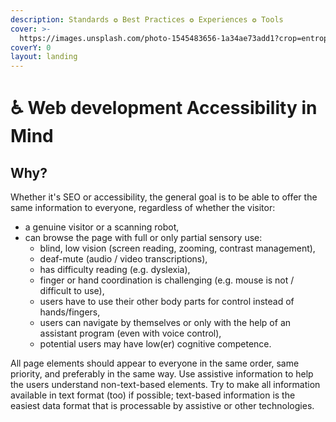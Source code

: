 ```yaml
---
description: Standards ✪ Best Practices ✪ Experiences ✪ Tools
cover: >-
  https://images.unsplash.com/photo-1545483656-1a34ae73add1?crop=entropy&cs=tinysrgb&fm=jpg&ixid=MnwxOTcwMjR8MHwxfHNlYXJjaHw4fHxhY2Nlc3NpYmlsaXR5fGVufDB8fHx8MTY2MDMxMjQ4MA&ixlib=rb-1.2.1&q=80
coverY: 0
layout: landing
---
```


# ♿ Web development Accessibility in Mind

## **Why?**

Whether it's SEO or accessibility, the general goal is to be able to offer the same information to everyone, regardless of whether the visitor:

* a genuine visitor or a scanning robot,&#x20;
* can browse the page with full or only partial sensory use:&#x20;
  * blind, low vision (screen reading, zooming, contrast management),&#x20;
  * deaf-mute (audio / video transcriptions),&#x20;
  * has difficulty reading (e.g. dyslexia),&#x20;
  * finger or hand coordination is challenging (e.g. mouse is not / difficult to use),&#x20;
  * users have to use their other body parts for control instead of hands/fingers,&#x20;
  * users can navigate by themselves or only with the help of an assistant program (even with voice control),
  * potential users may have low(er) cognitive competence.

All page elements should appear to everyone in the same order, same priority, and preferably in the same way. Use assistive information to help the users understand non-text-based elements. Try to make all information available in text format (too) if possible; text-based information is the easiest data format that is processable by assistive or other technologies.

